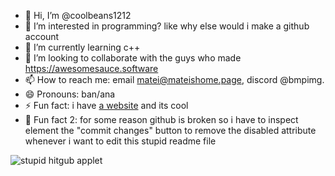 - 👋 Hi, I’m @coolbeans1212
- 👀 I’m interested in programming? like why else would i make a github account
- 🌱 I’m currently learning c++
- 💞️ I’m looking to collaborate with the guys who made <a href="https://web.archive.org/web/20240326184706/https://awesomesauce.software/">https://awesomesauce.software</a>
- 📫 How to reach me: email matei@mateishome.page, discord @bmpimg.
- 😄 Pronouns: ban/ana
- ⚡ Fun fact: i have <a href="https://mateishome.page">a website</a> and its cool
- 🦟 Fun fact 2: for some reason github is broken so i have to inspect element the "commit changes" button to remove the disabled attribute whenever i want to edit this stupid readme file
<!---
coolbeans1212/coolbeans1212 is a ✨ special ✨ repository because its `README.md` (this file) appears on your GitHub profile.
You can click the Preview link to take a look at your changes.
--->

![stupid hitgub applet](https://github.com/user-attachments/assets/768a8e4a-b9a0-4a1d-87c0-2adce6f370b4)
